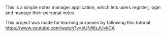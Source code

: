 This is a simple notes manager application, which lets users register, login and manage their personal notes.

This project was made for learning purposes by following this tutorial: https://www.youtube.com/watch?v=eUNWzJUvkCA
